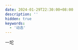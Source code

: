 ```yaml
---
date: 2024-01-29T22:30:00+08:00
description: ''
hidden: true
keywords:
  - '动态'
---
```


一坨

<!--more-->